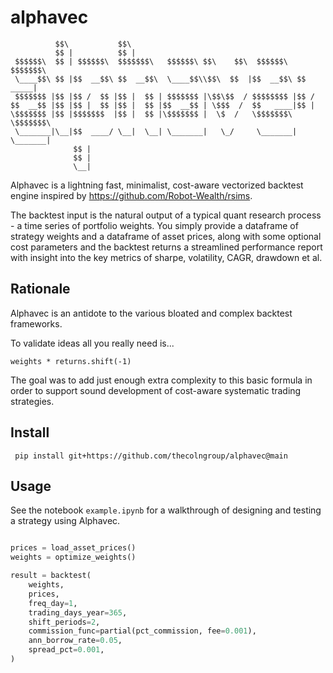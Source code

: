 # alphavec

```
          $$\           $$\                                               
          $$ |          $$ |                                              
 $$$$$$\  $$ | $$$$$$\  $$$$$$$\   $$$$$$\ $$\    $$\  $$$$$$\   $$$$$$$\ 
 \____$$\ $$ |$$  __$$\ $$  __$$\  \____$$\\$$\  $$  |$$  __$$\ $$  _____|
 $$$$$$$ |$$ |$$ /  $$ |$$ |  $$ | $$$$$$$ |\$$\$$  / $$$$$$$$ |$$ /      
$$  __$$ |$$ |$$ |  $$ |$$ |  $$ |$$  __$$ | \$$$  /  $$   ____|$$ |      
\$$$$$$$ |$$ |$$$$$$$  |$$ |  $$ |\$$$$$$$ |  \$  /   \$$$$$$$\ \$$$$$$$\ 
 \_______|\__|$$  ____/ \__|  \__| \_______|   \_/     \_______| \_______|
              $$ |                                                        
              $$ |                                                        
              \__|                                                                                                         
```

Alphavec is a lightning fast, minimalist, cost-aware vectorized backtest engine inspired by https://github.com/Robot-Wealth/rsims.

The backtest input is the natural output of a typical quant research process - a time series of portfolio weights. You simply provide a dataframe of strategy weights and a dataframe of asset prices, along with some optional cost parameters and the backtest returns a streamlined performance report with insight into the key metrics of sharpe, volatility, CAGR, drawdown et al.

## Rationale

Alphavec is an antidote to the various bloated and complex backtest frameworks.

To validate ideas all you really need is...

``` weights * returns.shift(-1) ```

The goal was to add just enough extra complexity to this basic formula in order to support sound development of cost-aware systematic trading strategies.

## Install

``` pip install git+https://github.com/thecolngroup/alphavec@main```

## Usage

See the notebook ```example.ipynb``` for a walkthrough of designing and testing a strategy using Alphavec.

```python

prices = load_asset_prices()
weights = optimize_weights()

result = backtest(
    weights,
    prices,
    freq_day=1,
    trading_days_year=365,
    shift_periods=2,
    commission_func=partial(pct_commission, fee=0.001),
    ann_borrow_rate=0.05,
    spread_pct=0.001,
)
```
